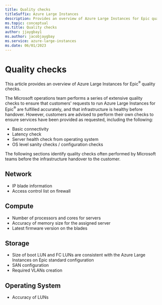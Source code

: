 ```yaml
---
title: Quality checks
titleSuffix: Azure Large Instances
description: Provides an overview of Azure Large Instances for Epic quality checks.
ms.topic: conceptual
ms.title: Quality checks
author: jjaygbay1
ms.author: jacobjaygbay
ms.service: azure-large-instances
ms.date: 06/01/2023
---
```


# Quality checks
This article provides an overview of Azure Large Instances for Epic<sup>®</sup> quality checks.

The Microsoft operations team performs a series of extensive quality checks to ensure that customers' requests to run Azure Large Instances for Epic<sup>®</sup> are fulfilled accurately, and that infrastructure is healthy before handover.
However, customers are advised to perform their own checks to ensure services have been provided as requested, including the following:

* Basic connectivity  
* Latency check
* Server health check from operating system
* OS level sanity checks / configuration checks

The following sections identify quality checks often performed by Microsoft teams before the infrastructure handover to the customer.

## Network

* IP blade information  
* Access control list on firewall

## Compute  

* Number of processors and cores for servers
* Accuracy of memory size for the assigned server
* Latest firmware version on the blades

## Storage

* Size of boot LUN and FC LUNs are consistent with the Azure Large Instances on Epic  standard configuration
* SAN configuration
* Required VLANs creation

## Operating System

* Accuracy of LUNs

